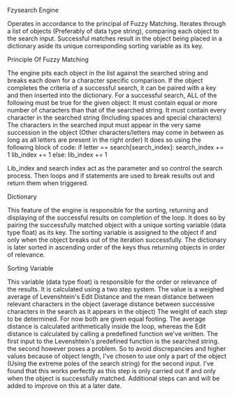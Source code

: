 Fzysearch Engine

Operates in accordance to the principal of Fuzzy Matching.
Iterates through a list of objects (Preferably of data type string), comparing 
each object to the search input. Successful matches result in the object being 
placed in a dictionary aside its unique corresponding sorting variable as its key.

Principle Of Fuzzy Matching

The engine pits each object in the list against the searched string and breaks 
each down for a character specific comparison. If the object completes the criteria 
of a successful search, it can be paired with a key and then inserted into the 
dictionary. For a successful search, ALL of the following must be true for the given 
object: 
It must contain equal or more number of characters than that of the searched string.
It must contain every character in the searched string (Including spaces and special 
characters) The characters in the searched input must appear in the very same 
succession in the object (Other characters/letters may come in between as long as 
all letters are present in the right order)
It does so using the following block of code:
if letter == search[search_index]:
	search_index += 1
        lib_index += 1
else:
	lib_index += 1

Lib_index and search index act as the parameter and so control the search process.
Then loops and if statements are used to break results out and return them when
triggered.

Dictionary

This feature of the engine is responsible for the sorting, returning and displaying 
of the successful results on completion of the loop. It does so by pairing the 
successfully matched object with a unique sorting variable (data type float) as its key.
The sorting variable is assigned to the object if and only when the object breaks out 
of the iteration successfully. The dictionary is later sorted in ascending order of 
the keys thus returning objects in order of relevance.

Sorting Variable

This variable (data type float) is responsible for the order or relevance of the results. 
It is calculated using a two step system. The value is a weighed average of Levenshtein's 
Edit Distance and the mean distance between relevant characters in the object 
(average distance between successive characters in the search as it appears in the object)
The weight of each step to be determined. For now both are given equal footing. The average 
distance is calculated arithmetically inside the loop, whereas the Edit distance is 
calculated by calling a predefined function we've written.
The first input to the Levenshtein's predefined function is the searched string. the second
however poses a problem. So to avoid discrepancies and higher values because of object length, 
I've chosen to use only a part of the object (Using the extreme poles of the search string) 
for the second input.
I've found that this works perfectly as this step is only carried out if and only when the 
object is successfully matched.
Additional steps can and will be added to improve on this at a later date. 

